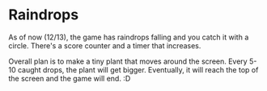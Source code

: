 Raindrops
=========


As of now (12/13), the game has raindrops falling and you catch it with a circle. There's a score counter and a timer that increases.


Overall plan is to make a tiny plant that moves around the screen. Every 5-10 caught drops, the plant will get bigger. Eventually, it will reach the top of the screen and the game will end. :D
